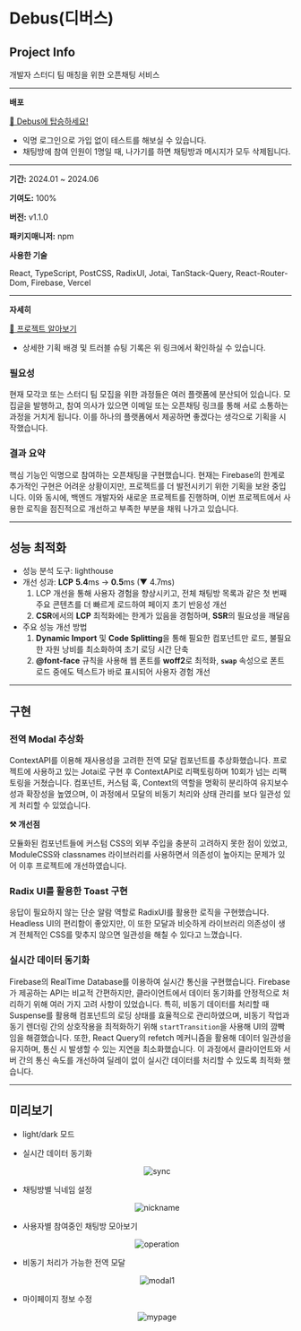 # Debus(디버스)

## Project Info

개발자 스터디 팀 매칭을 위한 오픈채팅 서비스

---

**배포**

[🚌 Debus에 탑승하세요!](https://debus-project.vercel.app/)

- 익명 로그인으로 가입 없이 테스트를 해보실 수 있습니다.
- 채팅방에 참여 인원이 1명일 때, 나가기를 하면 채팅방과 메시지가 모두 삭제됩니다.

---

**기간:** 2024.01 ~ 2024.06

**기여도:** 100%

**버전:** v1.1.0

**패키지매니저:** npm

**사용한 기술**

React, TypeScript, PostCSS, RadixUI, Jotai, TanStack-Query, React-Router-Dom, Firebase, Vercel

---

**자세히**

[🔗 프로젝트 알아보기](https://heeheehoho.notion.site/Debus-11de25c2143a80e98d9cd2333628125d?pvs=74)

- 상세한 기획 배경 및 트러블 슈팅 기록은 위 링크에서 확인하실 수 있습니다.

### 필요성

현재 모각코 또는 스터디 팀 모집을 위한 과정들은 여러 플랫폼에 분산되어 있습니다. 모집글을 발행하고, 참여 의사가 있으면 이메일 또는 오픈채팅 링크를 통해 서로 소통하는 과정을 거치게 됩니다. 이를 하나의 플랫폼에서 제공하면 좋겠다는 생각으로 기획을 시작했습니다.

### **결과 요약**

핵심 기능인 익명으로 참여하는 오픈채팅을 구현했습니다. 현재는 Firebase의 한계로 추가적인 구현은 어려운 상황이지만, 프로젝트를 더 발전시키기 위한 기획을 보완 중입니다. 이와 동시에, 백엔드 개발자와 새로운 프로젝트를 진행하며, 이번 프로젝트에서 사용한 로직을 점진적으로 개선하고 부족한 부분을 채워 나가고 있습니다.

---

## 성능 최적화

- 성능 분석 도구: lighthouse
- 개선 성과: **LCP** **5.4**ms → **0.5**ms (▼ 4.7ms)
  1. LCP 개선을 통해 사용자 경험을 향상시키고, 전체 채팅방 목록과 같은 첫 번째 주요 콘텐츠를 더 빠르게 로드하여 페이지 초기 반응성 개선
  2. **CSR**에서의 **LCP** 최적화에는 한계가 있음을 경험하며, **SSR**의 필요성을 깨달음
- 주요 성능 개선 방법
  1. **Dynamic Import** 및 **Code Splitting**을 통해 필요한 컴포넌트만 로드, 불필요한 자원 낭비를 최소화하여 초기 로딩 시간 단축
  2. **@font-face** 규칙을 사용해 웹 폰트를 **woff2**로 최적화, **`swap`** 속성으로 폰트 로드 중에도 텍스트가 바로 표시되어 사용자 경험 개선

---

## 구현

### 전역 Modal 추상화

ContextAPI를 이용해 재사용성을 고려한 전역 모달 컴포넌트를 추상화했습니다. 프로젝트에 사용하고 있는 Jotai로 구현 후 ContextAPI로 리팩토링하며 10회가 넘는 리팩토링을 거쳤습니다. 컴포넌트, 커스텀 훅, Context의 역할을 명확히 분리하여 유지보수성과 확장성을 높였으며, 이 과정에서 모달의 비동기 처리와 상태 관리를 보다 일관성 있게 처리할 수 있었습니다.

**⚒️ 개선점**

모듈화된 컴포넌트들에 커스텀 CSS의 외부 주입을 충분히 고려하지 못한 점이 있었고, ModuleCSS와 classnames 라이브러리를 사용하면서 의존성이 높아지는 문제가 있어 이후 프로젝트에 개선하였습니다.

### Radix UI를 활용한 Toast 구현

응답이 필요하지 않는 단순 알람 역할로 RadixUI를 활용한 로직을 구현했습니다. Headless UI의 편리함이 좋았지만, 이 또한 모달과 비슷하게 라이브러리 의존성이 생겨 전체적인 CSS를 맞추지 않으면 일관성을 해칠 수 있다고 느꼈습니다.

### 실시간 데이터 동기화

Firebase의 RealTime Database를 이용하여 실시간 통신을 구현했습니다. Firebase가 제공하는 API는 비교적 간편하지만, 클라이언트에서 데이터 동기화를 안정적으로 처리하기 위해 여러 가지 고려 사항이 있었습니다. 특히, 비동기 데이터를 처리할 때 Suspense를 활용해 컴포넌트의 로딩 상태를 효율적으로 관리하였으며, 비동기 작업과 동기 렌더링 간의 상호작용을 최적화하기 위해 `startTransition`을 사용해 UI의 깜빡임을 해결했습니다. 또한, React Query의 refetch 메커니즘을 활용해 데이터 일관성을 유지하며, 통신 시 발생할 수 있는 지연을 최소화했습니다. 이 과정에서 클라이언트와 서버 간의 통신 속도를 개선하여 딜레이 없이 실시간 데이터를 처리할 수 있도록 최적화 했습니다.

---

## 미리보기

- light/dark 모드
- 실시간 데이터 동기화
  <p align="center">
    <img src="https://github.com/user-attachments/assets/8e0696cc-86a5-4307-9a3e-7ca8e268bb77" alt="sync">
  </p>

- 채팅방별 닉네임 설정
  <p align="center">
    <img src="https://github.com/user-attachments/assets/3a174539-b94a-43ce-9a0a-c4fe37760201" alt="nickname">
  </p>

- 사용자별 참여중인 채팅방 모아보기
  <p align="center">
    <img src="https://github.com/user-attachments/assets/e5fa1339-4e80-4b8a-befd-d5230547371d" alt="operation">
  </p>

- 비동기 처리가 가능한 전역 모달
  <p align="center">
    <img src="https://github.com/user-attachments/assets/39a9b0f5-dd9b-4835-9202-4fbc3e8612db" alt="modal1">
  </p>

- 마이페이지 정보 수정
  <p align="center">
    <img src="https://github.com/user-attachments/assets/42277e50-4eac-41ee-8561-c794c4f352e8" alt="mypage">
  </p>
